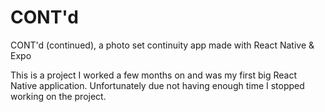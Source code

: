 # CONT'd
CONT'd (continued), a photo set continuity app made with React Native &amp; Expo

This is a project I worked a few months on and was my first big React Native application.
Unfortunately due not having enough time I stopped working on the project.
